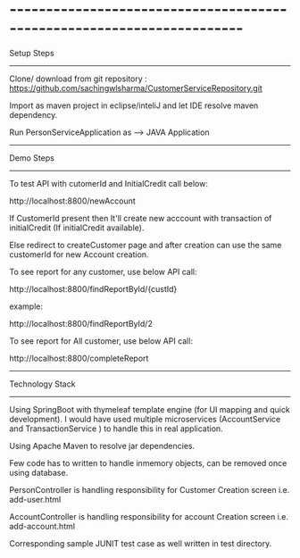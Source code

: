 # ----------------------------------------------------------------------

Setup Steps

----------------------------------------------------------------------



Clone/ download from git repository : https://github.com/sachingwlsharma/CustomerServiceRepository.git



Import as maven project in eclipse/inteliJ and let IDE resolve maven dependency.



Run PersonServiceApplication as --&gt; JAVA Application



----------------------------------------------------------------------

Demo Steps

----------------------------------------------------------------------



To test API with cutomerId and InitialCredit call below:



http://localhost:8800/newAccount



If CustomerId present then It'll create new acccount with transaction of initialCredit (If initialCredit available).

Else redirect to createCustomer page and after creation can use the same customerId for new Account creation.



To see report for any customer, use below API call:



http://localhost:8800/findReportById/{custId}

example:

http://localhost:8800/findReportById/2



To see report for All customer, use below API call:



http://localhost:8800/completeReport



----------------------------------------------------------------------

Technology Stack

----------------------------------------------------------------------



Using SpringBoot with thymeleaf template engine (for UI mapping and quick development). I would have used multiple microservices (AccountService and TransactionService ) to handle this in real application.

Using Apache Maven to resolve jar dependencies.



Few code has to written to handle inmemory objects, can be removed once using database.



PersonController is handling responsibility for Customer Creation screen i.e. add-user.html

AccountController is handling responsibility for account Creation screen i.e. add-account.html



Corresponding sample JUNIT test case as well written in test directory.
